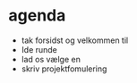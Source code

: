 # agenda
- tak forsidst og velkommen til
- Ide runde
- lad os vælge en 
- skriv projektfomulering 


